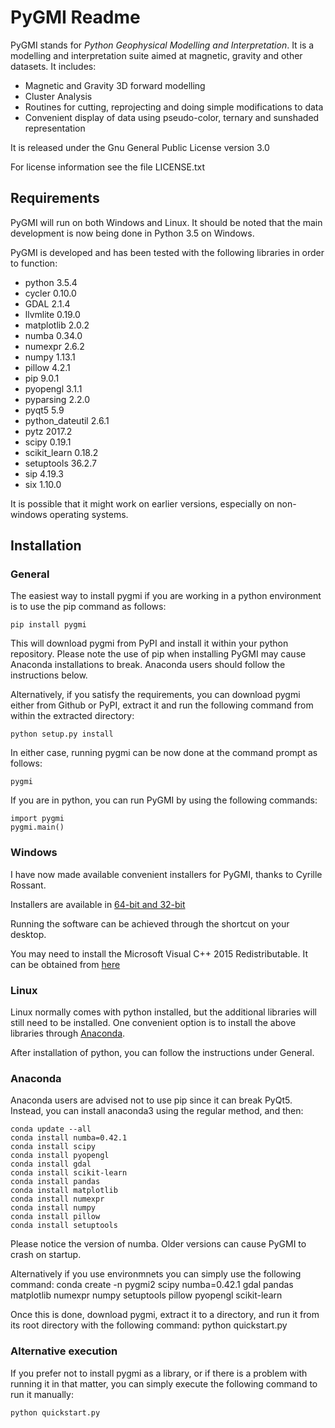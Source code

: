 # PyGMI Readme

PyGMI stands for *Python Geophysical Modelling and Interpretation*. It is a modelling and interpretation suite aimed at magnetic, gravity and other datasets. It includes:
* Magnetic and Gravity 3D forward modelling
* Cluster Analysis
* Routines for cutting, reprojecting and doing simple modifications to data
* Convenient display of data using pseudo-color, ternary and sunshaded representation

It is released under the Gnu General Public License version 3.0

For license information see the file LICENSE.txt

## Requirements
PyGMI will run on both Windows and Linux. It should be noted that the main development is now being done in Python 3.5 on Windows.

PyGMI is developed and has been tested with the following libraries in order to function:

* python 3.5.4
* cycler 0.10.0
* GDAL 2.1.4
* llvmlite 0.19.0
* matplotlib 2.0.2
* numba 0.34.0
* numexpr 2.6.2
* numpy 1.13.1
* pillow 4.2.1
* pip 9.0.1
* pyopengl 3.1.1
* pyparsing 2.2.0
* pyqt5 5.9
* python_dateutil 2.6.1
* pytz 2017.2
* scipy 0.19.1
* scikit_learn 0.18.2
* setuptools 36.2.7
* sip 4.19.3
* six 1.10.0

It is possible that it might work on earlier versions, especially on non-windows operating systems.

## Installation
### General
The easiest way to install pygmi if you are working in a python environment is to use the pip command as follows:

	pip install pygmi

This will download pygmi from PyPI and install it within your python repository. Please note the use of pip when installing PyGMI may cause Anaconda installations to break. Anaconda users should follow the instructions below. 

Alternatively, if you satisfy the requirements, you can download pygmi either from Github or PyPI, extract it and run the following command from within the extracted directory:

	python setup.py install

In either case, running pygmi can be now done at the command prompt as follows:

	pygmi

If you are in python, you can run PyGMI by using the following commands:

	import pygmi
	pygmi.main()


### Windows
I have now made available convenient installers for PyGMI, thanks to Cyrille Rossant.

Installers are available in [64-bit and 32-bit](https://github.com/Patrick-Cole/pygmi/releases)

Running the software can be achieved through the shortcut on your desktop.

You may need to install the Microsoft Visual C++ 2015 Redistributable. It can be obtained from [here](https://www.visualstudio.com/downloads/download-visual-studio-vs#d-visual-c)

### Linux
Linux normally comes with python installed, but the additional libraries will still need to be installed. One convenient option is to install the above libraries through [Anaconda](http://continuum.io/downloads>).

After installation of python, you can follow the instructions under General.

### Anaconda
Anaconda users are advised not to use pip since it can break PyQt5. Instead, you can install anaconda3 using the regular method, and then:

	conda update --all
	conda install numba=0.42.1
	conda install scipy
	conda install pyopengl
	conda install gdal
	conda install scikit-learn
	conda install pandas
	conda install matplotlib
	conda install numexpr
	conda install numpy
	conda install pillow
	conda install setuptools

Please notice the version of numba. Older versions can cause PyGMI to crash on startup.

Alternatively if you use environmnets you can simply use the following command: 
	conda create -n pygmi2 scipy numba=0.42.1 gdal pandas matplotlib numexpr numpy setuptools pillow pyopengl scikit-learn

Once this is done, download pygmi, extract it to a directory, and run it from its root directory with the following command:
   python quickstart.py


### Alternative execution

If you prefer not to install pygmi as a library, or if there is a problem with running it in that matter, you can simply execute the following command to run it manually:

	python quickstart.py
